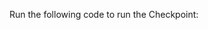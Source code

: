 Run the following code to run the Checkpoint:

```python name="version-0.17.23 docs/docusaurus/versioned_docs/version-0.17.23/snippets/athena_python_example.py Run Checkpoint"
```
